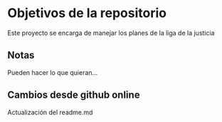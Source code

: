 # Objetivos de la repositorio

Este proyecto se encarga de manejar los planes de la liga de la justicia


## Notas
Pueden hacer lo que quieran...

## Cambios desde github online
Actualización del readme.md
